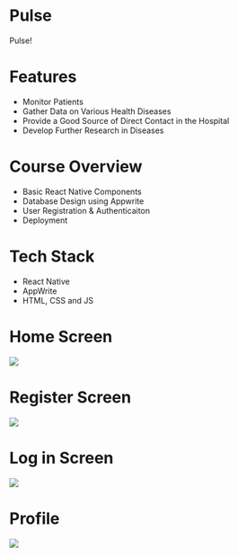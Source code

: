 # Pulse
Pulse!

# Features
* Monitor Patients
* Gather Data on Various Health Diseases
* Provide a Good Source of Direct Contact in the Hospital
* Develop Further Research in Diseases

# Course Overview
* Basic React Native Components
* Database Design using Appwrite
* User Registration & Authenticaiton
* Deployment

# Tech Stack
* React Native
* AppWrite
* HTML, CSS and JS

# Home Screen
<img src="assets/images/Home.png">  

# Register Screen
<img src="assets/images/Register.png">  

# Log in Screen
<img src="assets/images/Login.png">  

# Profile
<img src="assets/images/Profile.png">  